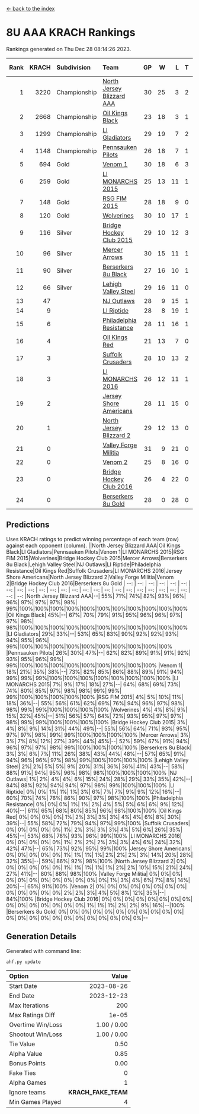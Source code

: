 [<- back to the index](readme.md)
# 8U AAA KRACH Rankings
Rankings generated on Thu Dec 28 08:14:26 2023.

Rank|KRACH|Subdivision|Team|GP|W|L|T|OTW|OTL|SoS|Exp Wins|Win Diff
---:|---:|:---|:---|---:|---:|---:|---:|---:|---:|---:|---:|---:
1|3220|Championship|[North Jersey Blizzard AAA](https://gamesheetstats.com/seasons/3659/teams/140205/schedule)|30|25|3|2|0|0|587|26.8|-0.0
2|2668|Championship|[Oil Kings Black](https://gamesheetstats.com/seasons/3659/teams/140206/schedule)|23|18|3|1|1|0|633|20.3|-0.0
3|1299|Championship|[LI Gladiators](https://gamesheetstats.com/seasons/3659/teams/140201/schedule)|29|19|7|2|1|0|902|21.8|-0.0
4|1148|Championship|[Pennsauken Pilots](https://gamesheetstats.com/seasons/3659/teams/140208/schedule)|26|18|7|1|0|0|834|19.3|-0.0
5|694|Gold|[Venom 1](https://gamesheetstats.com/seasons/3659/teams/140213/schedule)|30|18|6|3|2|1|688|22.3|-0.0
6|259|Gold|[LI MONARCHS 2015](https://gamesheetstats.com/seasons/3659/teams/140198/schedule)|25|13|11|1|0|0|729|14.3|-0.0
7|148|Gold|[RSG FIM 2015](https://gamesheetstats.com/seasons/3659/teams/140210/schedule)|28|18|9|0|0|1|547|18.8|-0.0
8|120|Gold|[Wolverines](https://gamesheetstats.com/seasons/3659/teams/140215/schedule)|30|10|17|1|0|2|944|11.3|-0.0
9|116|Silver|[Bridge Hockey Club 2015](https://gamesheetstats.com/seasons/3659/teams/140194/schedule)|29|10|12|3|1|3|639|13.3|-0.0
10|96|Silver|[Mercer Arrows](https://gamesheetstats.com/seasons/3659/teams/140202/schedule)|30|15|11|1|2|1|313|18.3|-0.0
11|90|Silver|[Berserkers 8u Black](https://gamesheetstats.com/seasons/3659/teams/140192/schedule)|27|16|10|1|0|0|371|17.3|-0.0
12|66|Silver|[Lehigh Valley Steel](https://gamesheetstats.com/seasons/3659/teams/140197/schedule)|29|16|11|0|2|0|386|18.8|-0.0
13|47||[NJ Outlaws](https://gamesheetstats.com/seasons/3659/teams/140203/schedule)|28|9|15|1|1|2|691|11.3|-0.0
14|9||[LI Riptide](https://gamesheetstats.com/seasons/3659/teams/140200/schedule)|28|8|19|1|0|0|608|9.4|0.0
15|6||[Philadelphia Resistance](https://gamesheetstats.com/seasons/3659/teams/140209/schedule)|28|11|16|1|0|0|145|12.4|0.0
16|4||[Oil Kings Red](https://gamesheetstats.com/seasons/3659/teams/140207/schedule)|21|13|7|0|0|1|16|13.9|0.0
17|3||[Suffolk Crusaders](https://gamesheetstats.com/seasons/3659/teams/140211/schedule)|28|10|13|2|2|1|81|13.9|0.0
18|3||[LI MONARCHS 2016](https://gamesheetstats.com/seasons/3659/teams/140199/schedule)|26|12|11|1|2|0|21|15.4|0.0
19|2||[Jersey Shore Americans](https://gamesheetstats.com/seasons/3659/teams/140196/schedule)|28|11|15|0|0|2|102|11.9|0.0
20|1||[North Jersey Blizzard 2](https://gamesheetstats.com/seasons/3659/teams/140204/schedule)|29|12|13|0|2|2|16|14.9|0.0
21|0||[Valley Forge Militia](https://gamesheetstats.com/seasons/3659/teams/140212/schedule)|31|9|21|0|0|1|140|9.9|0.0
22|0||[Venom 2](https://gamesheetstats.com/seasons/3659/teams/140214/schedule)|25|8|16|0|1|0|12|9.9|0.0
23|0||[Bridge Hockey Club 2016](https://gamesheetstats.com/seasons/3659/teams/140195/schedule)|26|4|22|0|0|0|15|4.9|0.0
24|0||[Berserkers 8u Gold](https://gamesheetstats.com/seasons/3659/teams/140193/schedule)|28|0|28|0|0|0|7|0.9|0.0

## Predictions
Uses KRACH ratings to predict winning percentage of each team (row) against each opponent (column).
||North Jersey Blizzard AAA|Oil Kings Black|LI Gladiators|Pennsauken Pilots|Venom 1|LI MONARCHS 2015|RSG FIM 2015|Wolverines|Bridge Hockey Club 2015|Mercer Arrows|Berserkers 8u Black|Lehigh Valley Steel|NJ Outlaws|LI Riptide|Philadelphia Resistance|Oil Kings Red|Suffolk Crusaders|LI MONARCHS 2016|Jersey Shore Americans|North Jersey Blizzard 2|Valley Forge Militia|Venom 2|Bridge Hockey Club 2016|Berserkers 8u Gold
| --: | --: | --: | --: | --: | --: | --: | --: | --: | --: | --: | --: | --: | --: | --: | --: | --: | --: | --: | --: | --: | --: | --: | --: | --: 
|North Jersey Blizzard AAA|--| 55%| 71%| 74%| 82%| 93%| 96%| 96%| 97%| 97%| 97%| 98%| 99%|100%|100%|100%|100%|100%|100%|100%|100%|100%|100%|100%
|Oil Kings Black| 45%|--| 67%| 70%| 79%| 91%| 95%| 96%| 96%| 97%| 97%| 98%| 98%|100%|100%|100%|100%|100%|100%|100%|100%|100%|100%|100%
|LI Gladiators| 29%| 33%|--| 53%| 65%| 83%| 90%| 92%| 92%| 93%| 94%| 95%| 96%| 99%|100%|100%|100%|100%|100%|100%|100%|100%|100%|100%
|Pennsauken Pilots| 26%| 30%| 47%|--| 62%| 82%| 89%| 91%| 91%| 92%| 93%| 95%| 96%| 99%| 99%|100%|100%|100%|100%|100%|100%|100%|100%|100%
|Venom 1| 18%| 21%| 35%| 38%|--| 73%| 82%| 85%| 86%| 88%| 89%| 91%| 94%| 99%| 99%| 99%|100%|100%|100%|100%|100%|100%|100%|100%
|LI MONARCHS 2015|  7%|  9%| 17%| 18%| 27%|--| 64%| 68%| 69%| 73%| 74%| 80%| 85%| 97%| 98%| 98%| 99%| 99%| 99%|100%|100%|100%|100%|100%
|RSG FIM 2015|  4%|  5%| 10%| 11%| 18%| 36%|--| 55%| 56%| 61%| 62%| 69%| 76%| 94%| 96%| 97%| 98%| 98%| 99%| 99%|100%|100%|100%|100%
|Wolverines|  4%|  4%|  8%|  9%| 15%| 32%| 45%|--| 51%| 56%| 57%| 64%| 72%| 93%| 95%| 97%| 97%| 98%| 99%| 99%|100%|100%|100%|100%
|Bridge Hockey Club 2015|  3%|  4%|  8%|  9%| 14%| 31%| 44%| 49%|--| 55%| 56%| 64%| 71%| 93%| 95%| 97%| 97%| 98%| 99%| 99%|100%|100%|100%|100%
|Mercer Arrows|  3%|  3%|  7%|  8%| 12%| 27%| 39%| 44%| 45%|--| 52%| 59%| 67%| 91%| 94%| 96%| 97%| 97%| 98%| 99%|100%|100%|100%|100%
|Berserkers 8u Black|  3%|  3%|  6%|  7%| 11%| 26%| 38%| 43%| 44%| 48%|--| 57%| 65%| 91%| 94%| 96%| 96%| 97%| 98%| 99%|100%|100%|100%|100%
|Lehigh Valley Steel|  2%|  2%|  5%|  5%|  9%| 20%| 31%| 36%| 36%| 41%| 43%|--| 58%| 88%| 91%| 94%| 95%| 96%| 98%| 98%|100%|100%|100%|100%
|NJ Outlaws|  1%|  2%|  4%|  4%|  6%| 15%| 24%| 28%| 29%| 33%| 35%| 42%|--| 84%| 88%| 92%| 94%| 94%| 97%| 98%| 99%|100%|100%|100%
|LI Riptide|  0%|  0%|  1%|  1%|  1%|  3%|  6%|  7%|  7%|  9%|  9%| 12%| 16%|--| 60%| 70%| 74%| 76%| 86%| 90%| 97%| 98%|100%|100%
|Philadelphia Resistance|  0%|  0%|  0%|  1%|  1%|  2%|  4%|  5%|  5%|  6%|  6%|  9%| 12%| 40%|--| 61%| 65%| 68%| 80%| 85%| 96%| 98%|100%|100%
|Oil Kings Red|  0%|  0%|  0%|  0%|  1%|  2%|  3%|  3%|  3%|  4%|  4%|  6%|  8%| 30%| 39%|--| 55%| 58%| 72%| 79%| 94%| 97%| 99%|100%
|Suffolk Crusaders|  0%|  0%|  0%|  0%|  0%|  1%|  2%|  3%|  3%|  3%|  4%|  5%|  6%| 26%| 35%| 45%|--| 53%| 68%| 76%| 93%| 96%| 99%|100%
|LI MONARCHS 2016|  0%|  0%|  0%|  0%|  0%|  1%|  2%|  2%|  2%|  3%|  3%|  4%|  6%| 24%| 32%| 42%| 47%|--| 65%| 73%| 92%| 95%| 99%|100%
|Jersey Shore Americans|  0%|  0%|  0%|  0%|  0%|  1%|  1%|  1%|  1%|  2%|  2%|  2%|  3%| 14%| 20%| 28%| 32%| 35%|--| 59%| 86%| 92%| 98%|100%
|North Jersey Blizzard 2|  0%|  0%|  0%|  0%|  0%|  0%|  1%|  1%|  1%|  1%|  1%|  2%|  2%| 10%| 15%| 21%| 24%| 27%| 41%|--| 80%| 88%| 98%|100%
|Valley Forge Militia|  0%|  0%|  0%|  0%|  0%|  0%|  0%|  0%|  0%|  0%|  0%|  0%|  1%|  3%|  4%|  6%|  7%|  8%| 14%| 20%|--| 65%| 91%|100%
|Venom 2|  0%|  0%|  0%|  0%|  0%|  0%|  0%|  0%|  0%|  0%|  0%|  0%|  0%|  2%|  2%|  3%|  4%|  5%|  8%| 12%| 35%|--| 84%|100%
|Bridge Hockey Club 2016|  0%|  0%|  0%|  0%|  0%|  0%|  0%|  0%|  0%|  0%|  0%|  0%|  0%|  0%|  0%|  1%|  1%|  1%|  2%|  2%|  9%| 16%|--|100%
|Berserkers 8u Gold|  0%|  0%|  0%|  0%|  0%|  0%|  0%|  0%|  0%|  0%|  0%|  0%|  0%|  0%|  0%|  0%|  0%|  0%|  0%|  0%|  0%|  0%|  0%|--

## Generation Details

Generated with command line:
```
ahf.py update
```

| Option | Value |
| :----- | ----: |
| Start Date | 2023-08-26 |
| End Date | 2023-12-23 |
| Max Iterations | 200 |
| Max Ratings Diff | 1e-05 |
| Overtime Win/Loss | 1.00 / 0.00 |
| Shootout Win/Loss | 1.00 / 0.00 |
| Tie Value | 0.50 |
| Alpha Value | 0.85 |
| Bonus Points | 0.00 |
| Fake Ties | 0 |
| Alpha Games | 1 |
| Ignore teams | __KRACH_FAKE_TEAM__ |
| Min Games Played | 4 |

